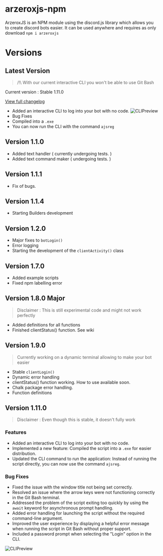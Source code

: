 # arzeroxjs-npm

ArzeroxJS is an NPM module using the discord.js library which allows you to create discord bots easier. It can be used anywhere and requires as only download `npm i arzeroxjs`

# Versions

## Latest Version

> /!\ With our current interactive CLI you won't be able to use Git Bash

Current version : Stable 1.11.0

[View full changelog](##Version-1.11.0)

- Added an interactive CLI to log into your bot with no code.
  ![CLIPreview](https://i.imgur.com/lOW0eal.png)
- Bug Fixes
- Compiled into a `.exe`
- You can now run the CLI with the command `ajsreg`

## Version 1.1.0

- Added text handler ( currently undergoing tests. )
- Added text command maker ( undergoing tests. )

## Version 1.1.1

- Fix of bugs.

## Version 1.1.4

- Starting Builders development

## Version 1.2.0

- Major fixes to `botLogin()`
- Error logging
- Starting the development of the `clientActivity()` class

## Version 1.7.0

- Added example scripts
- Fixed npm labelling error

## Version 1.8.0 Major

> Disclaimer : This is still experimental code and might not work perfectly

- Added definitions for all functions
- Finished clientStatus() function. See wiki

## Version 1.9.0

> Currently working on a dynamic terminal allowing to make your bot easier

- Stable `clientLogin()`
- Dynamic error handling
- clientStatus() function working. How to use available soon.
- Chalk package error handling.
- Function definitions

## Version 1.11.0

> Disclaimer : Even though this is stable, it doesn't fully work

### Features

- Added an interactive CLI to log into your bot with no code.
- Implemented a new feature: Compiled the script into a `.exe` for easier distribution.
- Updated the CLI command to run the application: Instead of running the script directly, you can now use the command `ajsreg`.

### Bug Fixes

- Fixed the issue with the window title not being set correctly.
- Resolved an issue where the arrow keys were not functioning correctly in the Git Bash terminal.
- Addressed the problem of the script exiting too quickly by using the `await` keyword for asynchronous prompt handling.
- Added error handling for launching the script without the required command-line argument.
- Improved the user experience by displaying a helpful error message when running the script in Git Bash without proper support.
- Included a password prompt when selecting the "Login" option in the CLI.

![CLIPreview](https://i.imgur.com/lOW0eal.png)
